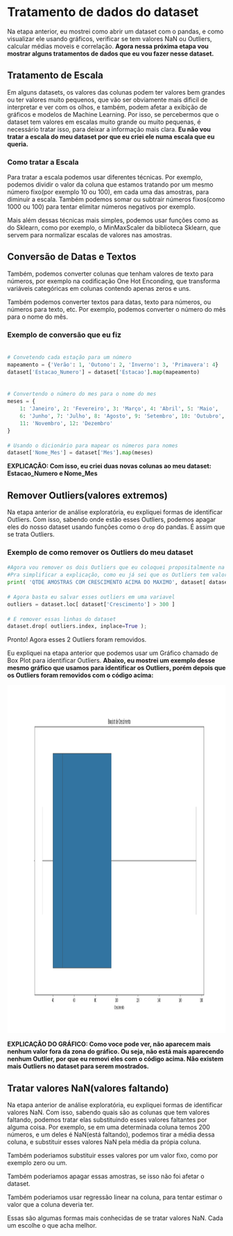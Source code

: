 # Tratamento de dados do dataset
Na etapa anterior, eu mostrei como abrir um dataset com o pandas, e como visualizar ele usando gráficos, verificar se tem valores NaN ou Outliers, calcular médias moveis e correlação. **Agora nessa próxima etapa vou mostrar alguns tratamentos de dados que eu vou fazer nesse dataset.**

## Tratamento de Escala
Em alguns datasets, os valores das colunas podem ter valores bem grandes ou ter valores muito pequenos, que vão ser obviamente mais dificil de interpretar e ver com os olhos, e também, podem afetar a exibição de gráficos e modelos de Machine Learning. Por isso, se percebermos que o dataset tem valores em escalas muito grande ou muito pequenas, é necessário tratar isso, para deixar a informação mais clara. **Eu não vou tratar a escala do meu dataset por que eu criei ele numa escala que eu queria.** 

### Como tratar a Escala
Para tratar a escala podemos usar diferentes técnicas. Por exemplo, podemos dividir o valor da coluna que estamos tratando por um mesmo número fixo(por exemplo 10 ou 100), em cada uma das amostras, para diminuir a escala. Também podemos somar ou subtrair números fixos(como 1000 ou 100) para tentar elimitar números negativos por exemplo. 

Mais além dessas técnicas mais simples, podemos usar funções como as do Sklearn, como por exemplo, o MinMaxScaler da biblioteca Sklearn, que servem para normalizar escalas de valores nas amostras.

## Conversão de Datas e Textos
Também, podemos converter colunas que tenham valores de texto para números, por exemplo na codificação One Hot Enconding, que transforma variáveis categóricas em colunas contendo apenas zeros e uns.

Também podemos converter textos para datas, texto para números, ou números para texto, etc. Por exemplo, podemos converter o número do mês para o nome do mês. 

### Exemplo de conversão que eu fiz
```python

# Convetendo cada estação para um número
mapeamento = {'Verão': 1, 'Outono': 2, 'Inverno': 3, 'Primavera': 4}
dataset['Estacao_Numero'] = dataset['Estacao'].map(mapeamento)


# Convertendo o número do mes para o nome do mes
meses = {
    1: 'Janeiro', 2: 'Fevereiro', 3: 'Março', 4: 'Abril', 5: 'Maio',
    6: 'Junho', 7: 'Julho', 8: 'Agosto', 9: 'Setembro', 10: 'Outubro',
    11: 'Novembro', 12: 'Dezembro'
}

# Usando o dicionário para mapear os números para nomes
dataset['Nome_Mes'] = dataset['Mes'].map(meses)
```

**EXPLICAÇÂO: Com isso, eu criei duas novas colunas ao meu dataset: Estacao_Numero e Nome_Mes**


## Remover Outliers(valores extremos)
Na etapa anterior de análise exploratória, eu expliquei formas de identificar Outliers. Com isso, sabendo onde estão esses Outliers, podemos apagar eles do nosso dataset usando funções como o `drop` do pandas. É assim que se trata Outliers.

### Exemplo de como remover os Outliers do meu dataset
```python
#Agora vou remover os dois Outliers que eu coloquei propositalmente na etapa de criação do dataset
#Pra simplificar a explicação, como eu já sei que os Outliers tem valores maiores que 300, eu posso remover isso já!
print( 'QTDE AMOSTRAS COM CRESCIMENTO ACIMA DO MAXIMO', dataset[ dataset['Crescimento'] > 300 ]['Crescimento'].count() );

# Agora basta eu salvar esses outliers em uma variavel
outliers = dataset.loc[ dataset['Crescimento'] > 300 ]

# E remover essas linhas do dataset
dataset.drop( outliers.index, inplace=True );
```

Pronto! Agora esses 2 Outliers foram removidos. 

Eu expliquei na etapa anterior que podemos usar um Gráfico chamado de Box Plot para identificar Outliers. 
**Abaixo, eu mostrei um exemplo desse mesmo gráfico que usamos para identificar os Outliers, porém depois que os Outliers foram removidos com o código acima:**

<img src="../analise-exploratoria/imagens/SemOutliers.png" width="100%" height="800px">

**EXPLICAÇÂO DO GRÁFICO: Como voce pode ver, não aparecem mais nenhum valor fora da zona do gráfico. Ou seja, não está mais aparecendo nenhum Outlier, por que eu removi eles com o código acima. Não existem mais Outliers no dataset para serem mostrados.**
 

## Tratar valores NaN(valores faltando)
Na etapa anterior de análise exploratória, eu expliquei formas de identificar valores NaN. Com isso, sabendo quais são as colunas que tem valores faltando, podemos tratar elas substituindo esses valores faltantes por alguma coisa. Por exemplo, se em uma determinada coluna temos 200 números, e um deles é NaN(está faltando), podemos tirar a média dessa coluna, e substituir esses valores NaN pela média da própia coluna.

Também poderiamos substituir esses valores por um valor fixo, como por exemplo zero ou um.

Também poderiamos apagar essas amostras, se isso não foi afetar o dataset.

Também poderiamos usar regressão linear na coluna, para tentar estimar o valor que a coluna deveria ter.

Essas são algumas formas mais conhecidas de se tratar valores NaN. Cada um escolhe o que acha melhor.








